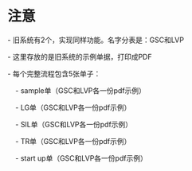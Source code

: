 # 注意

- 旧系统有2个，实现同样功能。名字分表是：GSC和LVP

- 这里存放的是旧系统的示例单据，打印成PDF

- 每个完整流程包含5张单子：

    - sample单（GSC和LVP各一份pdf示例）
    
    - LG单（GSC和LVP各一份pdf示例）
    
    - SIL单（GSC和LVP各一份pdf示例）
    
    - TR单（GSC和LVP各一份pdf示例）
    
    - start up单（GSC和LVP各一份pdf示例）

